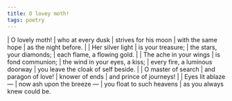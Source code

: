 ```yaml
---
title: O lovey moth!
tags: poetry
---
```


| O lovely moth!
| who at every dusk
| strives for his moon
| with the same hope
| as the night before.
|
| Her silver light
| is your treasure;
| the stars, your diamonds;
| each flame, a flowing gold.
|
| The ache in your wings
| is fond communion;
| the wind in your eyes, a kiss;
| every fire, a luminous doorway
| you leave the cloak of self beside.
|
| O master of search
| and paragon of love!
| knower of ends
| and prince of journeys!
|
| Eyes lit ablaze —
| now ash upon the breeze —
| you float to such heavens
| as you always knew could be.
